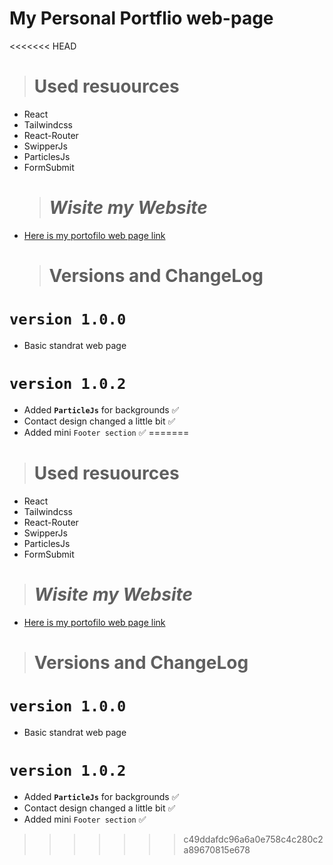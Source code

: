 # My Personal Portflio web-page
<<<<<<< HEAD

> # Used resuources

- React
- Tailwindcss
- React-Router
- SwipperJs
- ParticlesJs
- FormSubmit
  > # _Wisite my Website_
- [Here is my portofilo web page link](https://azizportofilio.netlify.app/)
  > # Versions and ChangeLog

# `version 1.0.0`

- Basic standrat web page

# `version 1.0.2`

- Added **`ParticleJs`** for backgrounds ✅
- Contact design changed a little bit ✅
- Added mini `Footer section` ✅
=======
># Used resuources
 - React
 - Tailwindcss
 - React-Router
 - SwipperJs
 - ParticlesJs
 - FormSubmit
># *Wisite my Website*
 - [Here is my portofilo web page link](https://azizportofilio.netlify.app/)
># Versions and ChangeLog
 # `version 1.0.0`
 - Basic standrat web page
 # `version 1.0.2`
 - Added **`ParticleJs`** for backgrounds ✅
 - Contact design changed a little bit ✅
 - Added mini `Footer section` ✅
 
>>>>>>> c49ddafdc96a6a0e758c4c280c2a89670815e678